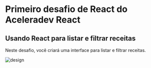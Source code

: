 # Primeiro desafio de React do Aceleradev React

## Usando React para listar e filtrar receitas

Neste desafio, você criará uma interface para listar e filtrar receitas.

![design](./assets/mockup.gif)
